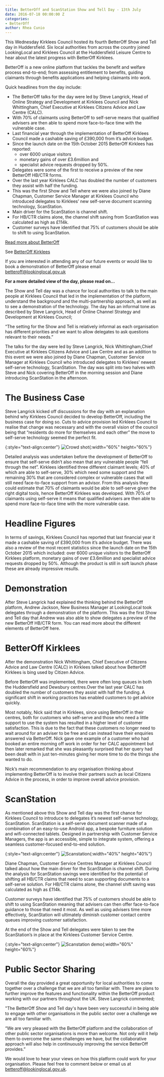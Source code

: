 ```yaml
---
title: BetterOff and ScanStation Show and Tell Day - 13th July
date: 2016-07-18 00:00:00 Z
categories:
- BetterOff
author: Rhea Cunio
---
```


This Wednesday Kirklees Council hosted its fourth BetterOff Show and Tell day in Huddersfield. Six local authorities from across the country joined LookingLocal and Kirklees Council at the Huddersfield Leisure Centre to hear about the latest progress with BetterOff Kirklees.

BetterOff is a new online platform that tackles the benefit and welfare process end-to-end; from assessing entitlement to benefits, guiding claimants through benefits applications and helping claimants into work.  
 
Quick headlines from the day include:
- The BetterOff talks for the day were led by Steve Langrick, Head of Online Strategy and Development at Kirklees Council and Nick Whittingham, Chief Executive at Kirklees Citizens Advice and Law Centre (CALC).
- With 70% of claimants using BetterOff to self-serve means that qualified advisers are then able to spend more face-to-face time with the vulnerable case.
- Last financial year through the implementation of BetterOff Kirklees Council made a cashable saving of £390,000 from it’s advice budget.
- Since the launch date on the 15th October 2015 BetterOff Kirklees has reported:
  - over 6000 unique visitors
  - monetary gains of over £3.6million and
  - specialist advice requests dropped by 50%.
- Delegates were some of the first to receive a preview of the new BetterOff HB/CTR forms.
- Over the last year Kirklees CALC has doubled the number of customers they assist with half the funding.
- This was the first Show and Tell where we were also joined by Diane Chapman, Customer Service Manager at Kirklees Council who introduced delegates to Kirklees’ new self-serve document scanning technology, ScanStation.
- Main driver for the ScanStation is channel shift.
- For HB/CTR claims alone, the channel shift saving from ScanStation was calculated as high as £114k.
- Customer surveys have identified that 75% of customers should be able to shift to using ScanStation.
 
[Read more about BetterOff](https://about.lookinglocal.gov.uk/solutions/betteroff/)

See [BetterOff Kirklees](https://www.betteroffkirklees.org.uk/)
 
If you are interested in attending any of our future events or would like to book a demonstration of BetterOff please email [betteroff@lookinglocal.gov.uk](mailto:betteroff@lookinglocal.gov.uk)
 
**For a more detailed view of the day, please read on...**
 
The Show and Tell day was a chance for local authorities to talk to the main people at Kirklees Council that led in the implementation of the platform, understand the background and the multi-partnership approach, as well as to see a demonstration of the technology. The day has an informal tone as described by Steve Langrick, Head of Online Channel Strategy and Development at Kirklees Council;
 
“The setting for the Show and Tell is relatively informal as each organisation has different priorities and we want to allow delegates to ask questions relevant to their needs.”
 
The talks for the day were led by Steve Langrick, Nick Whittingham,Chief Executive at Kirklees Citizens Advice and Law Centre and as an addition to this event we were also joined by Diane Chapman, Customer Service Manager at Kirklees Council who introduced delegates to Kirklees’ newest self-serve technology, ScanStation. The day was split into two halves with Steve and Nick covering BetterOff in the morning session and Diane introducing ScanStation in the afternoon.
 
 
# The Business Case
Steve Langrick kicked off discussions for the day with an explanation behind why Kirklees Council decided to develop BetterOff, including the business case for doing so. Cuts to advice provision led Kirklees Council to realise that change was necessary and with the overall vision of the council being that “residents do more for themselves and each other” the move to self-serve technology seemed the perfect fit.

{:style="text-align:center"}
![Crowd shot](/assets/images/2016-07-18-better-off-scanstation-show-tell/img_20160713_111608.jpg){:width="60%" height="60%"}

Detailed analysis was undertaken before the development of BetterOff to ensure that self-serve didn’t also mean that any vulnerable people “fell through the net”. Kirklees identified three different claimant levels; 40% of which are able to self-serve, 30% which need some support and the remaining 30% that are considered complex or vulnerable cases that will still need face-to-face support from an advisor. From this analysis they could estimate that 70% of claimants would be able to self-serve given the right digital tools, hence BetterOff Kirklees was developed. With 70% of claimants using self-serve it means that qualified advisers are then able to spend more face-to-face time with the more vulnerable case.
 
# Headline Figures
In terms of savings, Kirklees Council has reported that last financial year it made a cashable saving of £390,000 from it’s advice budget. There was also a review of the most recent statistics since the launch date on the 15th October 2015 which included: over 6000 unique visitors to the BetterOff Kirklees platform, monetary gains of over £3.6million and specialist advice requests dropped by 50%. Although the product is still in soft launch phase these are already impressive results.
 
# Demonstration
After Steve Langrick had explained the thinking behind the BetterOff platform, Andrew Jackson, New Business Manager at LookingLocal took delegates through a demonstration of the platform. This was the first Show and Tell day that Andrew was also able to show delegates a preview of the new BetterOff HB/CTR form. You can read more about the different elements of BetterOff here.
 
# BetterOff Kirklees
After the demonstration Nick Whittingham, Chief Executive of Citizens Advice and Law Centre (CALC) in Kirklees talked about how BetterOff Kirklees is bing used by Citizen Advice.
 
Before BetterOff was implemented, there were often long queues in both the Huddersfield and Dewsbury centres.Over the last year CALC has doubled the number of customers they assist with half the funding. A significant shift in working practices has enabled customers to get advice quickly.
 
Most notably, Nick said that in Kirklees, since using BetterOff in their centres, both for customers who self-serve and those who need a little support to use the system has resulted in a higher level of customer satisfaction. This is due to the fact that these customers no longer need to wait around for an adviser to be free and can instead have their enquiries answered via BetterOff. Nick gave one example of a customer who had booked an entire morning off work in order for her CALC appointment but then later remarked that she was pleasantly surprised that her query had been dealt with in just ten-minutes giving her more time to do the things she wanted to do.
 
Nick’s main recommendation to any organisation thinking about implementing BetterOff is to involve their partners such as local Citizens Advice in the process, in order to improve overall advice provision.
 
# ScanStation
As mentioned above this Show and Tell day was the first chance for Kirklees Council to introduce to delegates it’s newest self-serve technology, ScanStation. ScanStation is a self-serve document scanner made of a combination of an easy-to-use Android app, a bespoke furniture solution and wifi-connected tablets. Designed in partnership with Customer Service Managers, the app is an accessible, simple to integrate system, offering a seamless customer-focused end-to-end solution.

{:style="text-align:center"}
![Scanstation](/assets/images/2016-07-18-better-off-scanstation-show-tell/samsung-galaxy-tab-2c.png){:width="40%" height="40%"}
  
Diane Chapman, Customer Service Centres Manager at Kirklees Council talked about how the main driver for the ScanStation is channel shift. During the analysis for ScanStation savings were identified for the potential of shifting all HB/CTR claims that need to scan supporting documents to a self-serve solution. For HB/CTR claims alone, the channel shift saving was calculated as high as £114k.
 
Customer surveys have identified that 75% of customers should be able to shift to using ScanStation meaning that advisers can then offer face-to-face guidance to those that need it most. As well as using advisers time more effectively, ScanStation will ultimately diminish customer contact centre queues improving customer satisfaction.
 
At the end of the Show and Tell delegates were taken to see the ScanStation’s in place at the Kirklees Customer Service Centre.

{:style="text-align:center"}
![Scanstation demo](/assets/images/2016-07-18-better-off-scanstation-show-tell/img_20160713_141859.jpg){:width="60%" height="60%"}
 
# Public Sector Sharing

Overall the day provided a great opportunity for local authorities to come together over a challenge that we are all too familiar with. There are plans to further improve the features and functionality within the BetterOff product working with our partners throughout the UK. Steve Langrick commented;
 
"The BetterOff Show and Tell day's have been very successful in being able to engage with other organisations in the public sector over a challenge we are all too familiar with.
 
“We are very pleased with the BetterOff platform and the collaboration of other public sector organisations is more than welcome. Not only will it help them to overcome the same challenges we have, but the collaborative approach will also help in continuously improving the service BetterOff provides.”
 
We would love to hear your views on how this platform could work for your organisation. Please feel free to comment below or email us at [betteroff@lookinglocal.gov.uk](mailto:betteroff@lookinglocal.gov.uk).